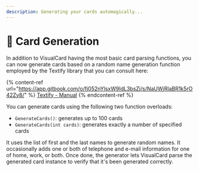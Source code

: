 ```yaml
---
description: Generating your cards automagically...
---
```


# 📇 Card Generation

In addition to VisualCard having the most basic card parsing functions, you can now generate cards based on a random name generation function employed by the Textify library that you can consult here:

{% content-ref url="https://app.gitbook.com/o/fj052nYlsxW9IdL3bsZj/s/NaUWjRlaBR1k5rO42Zy8/" %}
[Textify - Manual](https://app.gitbook.com/o/fj052nYlsxW9IdL3bsZj/s/NaUWjRlaBR1k5rO42Zy8/)
{% endcontent-ref %}

You can generate cards using the following two function overloads:

* `GenerateCards()`: generates up to 100 cards
* `GenerateCards(int cards)`: generates exactly a number of specified cards

It uses the list of first and the last names to generate random names. It occasionally adds one or both of telephone and e-mail information for one of home, work, or both. Once done, the generator lets VisualCard parse the generated card instance to verify that it's been generated correctly.
